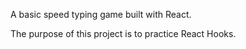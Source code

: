A basic speed typing game built with React.

The purpose of this project is to practice React Hooks.